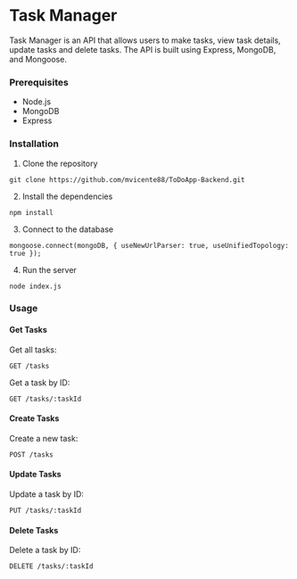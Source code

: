 # Task Manager 

Task Manager is an API that allows users to make tasks, view task details, update tasks and delete tasks. The API is built using Express, MongoDB, and Mongoose.

### Prerequisites

* Node.js
* MongoDB
* Express

### Installation

1. Clone the repository
```
git clone https://github.com/mvicente88/ToDoApp-Backend.git
```
2. Install the dependencies
```
npm install
```
3. Connect to the database
```
mongoose.connect(mongoDB, { useNewUrlParser: true, useUnifiedTopology: true });
```
4. Run the server
```
node index.js
```

### Usage

#### Get Tasks

Get all tasks:
```
GET /tasks
```

Get a task by ID:
```
GET /tasks/:taskId
```

#### Create Tasks
Create a new task:
```
POST /tasks
```

#### Update Tasks
Update a task by ID:
```
PUT /tasks/:taskId
```

#### Delete Tasks
Delete a task by ID:
```
DELETE /tasks/:taskId
```